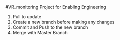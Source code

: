 #VR_monitoring
Project for Enabling Engineering


1) Pull to update
2) Create a new branch before making any changes
3) Commit and Push to the new branch
4) Merge with Master Branch

